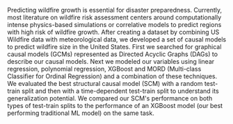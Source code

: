 Predicting wildfire growth is essential for disaster preparedness. Currently, most literature on wildfire risk assessment centers around computationally intense physics-based simulations or correlative models to predict regions with high risk of wildfire growth. After creating a dataset by combining US Wildfire data with meteorological data, we developed a set of causal models to predict wildfire size in the United States. First we searched for graphical causal models (GCMs) represented as Directed Acyclic Graphs (DAGs) to describe our causal models. Next we modeled our variables using linear regression, polynomial regression, XGBoost and MORD (Multi-class Classifier for Ordinal Regression) and a combination of these techniques. We evaluated the best structural causal model (SCM) with a random test-train split and then with a time-dependent test-train split to understand its generalization potential. We compared our SCM's performance on both types of test-train splits to the performance of an XGBoost model (our best performing traditional ML model) on the same task.
